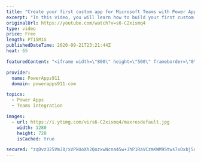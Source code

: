 ```yaml
---
title: "Create your first custom app for Microsoft Teams with Power Apps in 5 minutes"
excerpt: "In this video, you will learn how to build your first custom app in teams by using Power Apps. No fluff, no overview, just a quick dive into everything you need to know to build your first app thanks to the Project Oakdale preview.   Power Apps Training https://training.powerapps911.com  Link to 43 minute"
originalUrl: https://youtube.com/watch?v=s6-C2xismq4
type: video
price: Free
length: PT15M1S
publishedDateTime: 2020-09-21T23:21:44Z
heat: 65

featuredContent: "<iframe width=\"800\" height=\"500\" frameborder=\"0\" src=\"https://www.youtube.com/embed/s6-C2xismq4\" allow=\"accelerometer; autoplay; encrypted-media; gyroscope; picture-in-picture\" allowfullscreen></iframe>"

provider:
  name: PowerApps911
  domain: powerapps911.com

topics:
  - Power Apps
  - Teams integration

images:
  - url: https://i.ytimg.com/vi/s6-C2xismq4/maxresdefault.jpg
    width: 1280
    height: 720
    isCached: true

secured: "zqDvz325VmJ8/xVPkUoXh2QozxwNcna45w+JhP1RaVCzmKWM95tws7vOxbj5ooc8+6pPrYGge32D6mlr+sfdQe6FLByKsiYfVKuxSbB7mXv/MeCHrS2qFct9J8Ck3PL2KkoHzxOjRjHwfbRfJs1/V3P1rWy/KGCc79tAAg6NeLrJQAJf658pkBmmU/BWgFuWFN34t8yXaQWGT+s2+KiyUhJgB1hJcW4Y94ZQi5j/NzKaT36LTs4zREVUPaJFue3N5nhUDsaclUjoyNr3yK6GPOtNeHnePZvKqu951yiZbExGWTo/BWlUXyyiGaYMkIBcA6jdd/SC6xUKsi0yb3nYEjXmTQa2/0TvP89hpURctTUJ69e4saWqZfEVcmOyFtrkUuU+1eAazhj6F8MFsWeXAdytVCsykMiqNdtD0N4AyUs=;uTZ6jdkaU920FZDo+UWzHg=="
---
```


